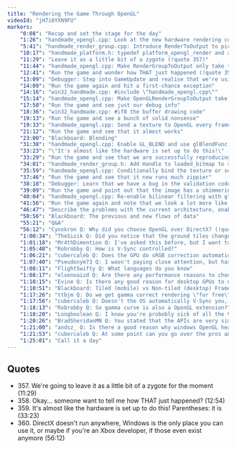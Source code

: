```yaml
---
title: "Rendering the Game Through OpenGL"
videoId: "jH7i0YXN9FU"
markers:
    "0:08": "Recap and set the stage for the day"
    "1:26": "handmade_opengl.cpp: Look at the new hardware rendering code and consider how to enable the renderer to work through software as well as hardware"
    "5:41": "handmade_render_group.cpp: Introduce RenderToOutput to pick whether to render with OpenGLRenderGroupToOutput or TiledRenderGroupToOutput"
    "10:17": "handmade_platform.h: typedef platform_opengl_render and add *RenderToOpenGL to platform_api"
    "11:29": "Leave it as a little bit of a zygote (!quote 357)"
    "11:44": "handmade_opengl.cpp: Make RenderGroupToOutput only take *RenderGroup"
    "12:41": "Run the game and wonder how THAT just happened (!quote 358)"
    "13:09": "Debugger: Step into GameUpdate and realise that we're using the old function"
    "14:09": "Run the game again and hit a first-chance exception"
    "14:16": "win32_handmade.cpp: #include \"handmade_opengl.cpp\""
    "15:14": "handmade_opengl.cpp: Make OpenGLRenderGroupToOutput take *OutputTarget"
    "17:50": "Run the game and see just our debug info"
    "18:36": "win32_handmade.cpp: #if0 the buffer drawing code"
    "19:13": "Run the game and see a bunch of solid nonsense"
    "19:33": "handmade_opengl.cpp: Send a texture to OpenGL every frame"
    "21:12": "Run the game and see that it almost works"
    "23:00": "Blackboard: Blending"
    "31:38": "handmade_opengl.cpp: Enable GL_BLEND and use glBlendFunc to specify the blending equation"
    "33:23": "\"It's almost like the hardware is set up to do this!\" (!quote 359)"
    "33:29": "Run the game and see that we are successfully reproducing our image"
    "34:01": "handmade_render_group.h: Add Handle to loaded_bitmap to store whether the bitmap has been submitted"
    "35:59": "handmade_opengl.cpp: Conditionally bind the texture or set the handle"
    "37:46": "Run the game and see that it now runs much zippier"
    "38:18": "Debugger: Learn that we have a bug in the validation code"
    "39:09": "Run the game and point out that the image has a shimmering look to it"
    "40:04": "handmade_opengl.cpp: Re-enable bilinear filtering with glTexParameteri"
    "41:56": "Run the game again and note that we look a lot more like the software renderer, but that our ground chunks are now messed up"
    "46:47": "Describe the problems with the current architecture, enabling the debug system in the process"
    "50:56": "Blackboard: The previous and new flows of data"
    "55:21": "Q&A"
    "56:12": "Cynokron Q: Why did you choose OpenGL over DirectX? (!quote 360)"
    "1:00:34": "TheSizik Q: Did you notice that the ground tiles changed when you introduced sorting?"
    "1:01:18": "Mr4thDimention Q: I've asked this before, but I want to hear your case again, what specific things make a data-protocol based interface better than one with function calls?"
    "1:05:48": "Robrobby Q: How is V-Sync controlled?"
    "1:06:21": "cubercaleb Q: Does the GPU do sRGB correction automatically?"
    "1:07:40": "Pseudonym73 Q: I wasn't paying close attention, but has the OpenGL texture name thing broken hot-reloading?"
    "1:08:11": "FlightSwifty Q: What languages do you know"
    "1:08:17": "elxenoaizd Q: Are there any performance reasons to choose compatible OpenGL API vs Core, or is it just the fact that we get to use programmable shaders in Core?"
    "1:10:15": "Evine Q: Is there any good reason for desktop GPUs to not have programmable blend modes? Because I've seen that most mobile GPUs have that"
    "1:10:51": "Blackboard: Tiled (mobile) vs Non-tiled (desktop) Framebuffer"
    "1:17:26": "ttbjm Q: Do we get gamma correct rendering \"for free\" now?"
    "1:17:56": "cubercaleb Q: Doesn't the OS automatically V-Sync you, or does that only apply in windowed mode?"
    "1:18:13": "Robrobby Q: So gamma curve is also a OpenGL extension?"
    "1:18:20": "Longboolean Q: I know you're probobly sick of all the Vulkan questions, but here is another one. A lot of places online frame Vulkan as the next version of OpenGL, their thought being that once Vulkan is released development / adoption of OpenGL will dwindle to the point where OpenGL drivers are no longer developed by graphics card manufacturers. Could this happen? And in the event that it does, what is your plan?"
    "1:20:26": "BradSheridanMN Q: You stated that the APIs are very similar, but is there a visual effect that can be accomplished on DirectX and not on OpenGL or vice versa?"
    "1:21:00": "andsz_ Q: Is there a good reason why windows OpenGL headers only offer the old legacy stuff while other platforms add new stuff?"
    "1:21:53": "cubercaleb Q: At some point can you go over the pros and cons of the different graphics APIs?"
    "1:25:01": "Call it a day"
---
```


## Quotes

* 357\. We're going to leave it as a little bit of a zygote for the moment (11:29)
* 358\. Okay... someone want to tell me how THAT just happened? (12:54)
* 359\. It's almost like the hardware is set up to do this! Parentheses: it is (33:23)
* 360\. DirectX doesn't run anywhere, Windows is the only place you can use it, or maybe if you're an Xbox developer, if those even exist anymore (56:12)
